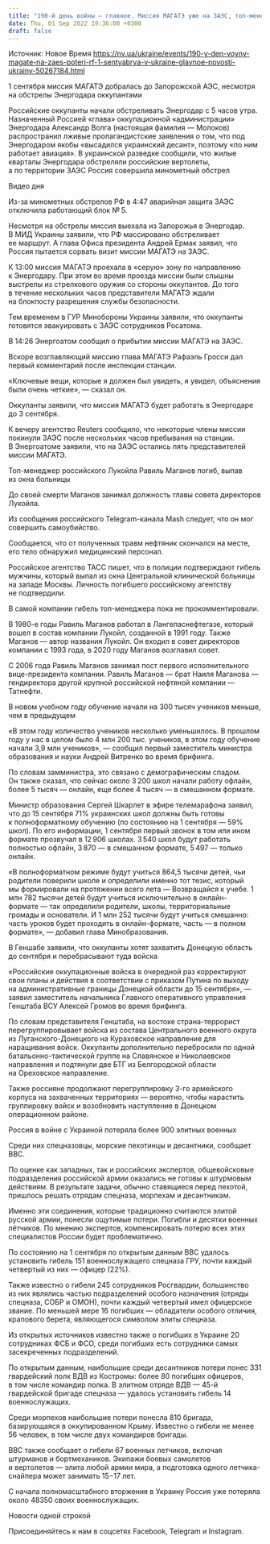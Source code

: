 ```yaml
---
title: "190-й день войны — главное. Миссия МАГАТЭ уже на ЗАЭС, топ-менеджер ЛУКОЙЛа выпал из окна, школьников в Украине стало меньше на 300 тысяч"
date: Thu, 01 Sep 2022 19:36:00 +0300
draft: false
---
```

Источник: Новое Время https://nv.ua/ukraine/events/190-y-den-voyny-magate-na-zaes-poteri-rf-1-sentyabrya-v-ukraine-glavnoe-novosti-ukrainy-50267184.html


 1 сентября миссия МАГАТЭ добралась до Запорожской АЭС, несмотря на обстрелы Энергодара оккупантами

Российские оккупанты начали обстреливать Энергодар с 5 часов утра. Назначенный Россией «глава» оккупационной «администрации» Энергодара Александр Волга (настоящая фамилия — Молоков) распространил лживые пропагандистские заявления о том, что под Энергодаром якобы «высадился украинский десант», поэтому «по ним работает авиация». В украинской разведке сообщили, что жилые кварталы Энергодара обстреляли российские вертолеты, а по территории ЗАЭС Россия совершила минометный обстрел

 Видео дня   

Из-за минометных обстрелов РФ в 4:47 аварийная защита ЗАЭС отключила работающий блок № 5.

Несмотря на обстрелы миссия выехала из Запорожья в Энергодар. В МИД Украины заявили, что РФ массировано обстреливает ее маршрут. А глава Офиса президента Андрей Ермак заявил, что Россия пытается сорвать визит миссии МАГАТЭ на ЗАЭС.

К 13:00 миссия МАГАТЭ проехала в «серую» зону по направлению к Энергодару. При этом во время проезда миссии были слышны выстрелы из стрелкового оружия со стороны оккупантов. До того в течение нескольких часов представители МАГАТЭ ждали на блокпосту разрешения службы безопасности.

Тем временем в ГУР Минобороны Украины заявили, что оккупанты готовятся эвакуировать с ЗАЭС сотрудников Росатома.

В 14:26 Энергоатом сообщил о прибытии миссии МАГАТЭ на ЗАЭС.

Вскоре возглавляющий миссию глава МАГАТЭ Рафаэль Гросси дал первый комментарий после инспекции станции.

«Ключевые вещи, которые я должен был увидеть, я увидел, объяснения были очень четкие», — сказал он.

Оккупанты заявили, что миссия МАГАТЭ будет работать в Энергодаре до 3 сентября.

К вечеру агентство Reuters сообщило, что некоторые члены миссии покинули ЗАЭС после нескольких часов пребывания на станции. В Энергоатоме заявили, что на ЗАЭС остались пять представителей миссии МАГАТЭ.

Топ-менеджер российского Лукойла Равиль Маганов погиб, выпав из окна больницы

До своей смерти Маганов занимал должность главы совета директоров Лукойла.

Из сообщения российского Telegram-канала Mash следует, что он мог совершить самоубийство.

Сообщается, что от полученных травм нефтяник скончался на месте, его тело обнаружил медицинский персонал.

Российское агентство ТАСС пишет, что в полиции подтверждают гибель мужчины, который выпал из окна Центральной клинической больницы на западе Москвы. Личность погибшего российскому агентству не подтвердили.

В самой компании гибель топ-менеджера пока не прокомментировали.

В 1980-е годы Равиль Маганов работал в Лангепаснефтегазе, который вошел в состав компании Лукойл, созданной в 1991 году. Также Маганов — автор названия Лукойл. Он входил в совет директоров компании с 1993 года, в 2020 году Маганов возглавил совет.

С 2006 года Равиль Маганов занимал пост первого исполнительного вице-президента компании. Равиль Маганов — брат Наиля Маганова — гендиректора другой крупной российской нефтяной компании — Татнефти.

В новом учебном году обучение начали на 300 тысяч учеников меньше, чем в предыдущем

«В этом году количество учеников несколько уменьшилось. В прошлом году у нас в целом было 4 млн 200 тыс. учеников, в этом году обучение начали 3,9 млн учеников», — сообщил первый заместитель министра образования и науки Андрей Витренко во время брифинга.

По словам замминистра, это связано с демографическим спадом. Он также сказал, что сейчас около 3 200 школ начали работу офлайн, более 5 тысяч — онлайн, еще более 4 тысяч — в смешанном формате.

Министр образования Сергей Шкарлет в эфире телемарафона заявил, что до 15 сентября 71% украинских школ должны быть готовы к полноформатному обучению (по состоянию на 1 сентября — 59% школ). По его информации, 1 сентября первый звонок в том или ином формате прозвучал в 12 906 школах. 3 540 школ будут работать полностью офлайн, 3 870 — в смешанном формате, 5 497 — только онлайн.

«В полноформатном режиме будут учиться 864,5 тысячи детей, чьи родители поверили школе и определили именно тот тезис, который мы формировали на протяжении всего лета — Возвращайся к учебе. 1 млн 782 тысячи детей будут учиться исключительно в онлайн-формате — так определили родители, школы, территориальные громады и основатели. И 1 млн 252 тысячи будут учиться смешанно: часть уроков будет проходить в онлайн-формате, часть — в полном формате», — добавил глава Минобразования.

В Геншабе заявили, что оккупанты хотят захватить Донецкую область до сентября и перебрасывают туда войска

«Российские оккупационные войска в очередной раз корректируют свои планы и действия в соответствии с приказом Путина по выходу на административные границы Донецкой области до 15 сентября», — заявил заместитель начальника Главного оперативного управления Генштаба ВСУ Алексей Громов во время брифинга.

По словам представителя Генштаба, на востоке страна-террорист перегруппировывает войска из состава Центрального военного округа из Луганского-Донецкого на Кураховское направление для наращивания войск. Оккупанты дополнительно перебросили по одной батальонно-тактической группе на Славянское и Николаевское направления и подтянули две БТГ из Белгородской области на Ореховское направление.

Также россияне продолжают перегруппировку 3-го армейского корпуса на захваченных территориях — вероятно, чтобы нарастить группировку войск и возобновить наступление в Донецком операционном районе.

Россия в войне с Украиной потеряла более 900 элитных военных

Среди них спецназовцы, морские пехотинцы и десантники, сообщает BBC.

По оценке как западных, так и российских экспертов, общевойсковые подразделения российской армии оказались не готовы к штурмовым действиям. В результате задачи, обычно ставящиеся перед пехотой, пришлось решать отрядам спецназа, морпехам и десантникам.

Именно эти соединения, которые традиционно считаются элитой русской армии, понесли ощутимые потери. Погибли и десятки военных лётчиков. По мнению экспертов, компенсировать потерю всех этих специалистов России будет проблематично.

По состоянию на 1 сентября по открытым данным BBC удалось установить гибель 151 военнослужащего спецназа ГРУ, почти каждый четвертый из них — офицер (22%).

Также известно о гибели 245 сотрудников Росгвардии, большинство из них являлись частью подразделений особого назначения (отряды спецназа, СОБР и ОМОН), почти каждый четвертый имел офицерское звание. По меньшей мере 16 погибших — обладатели особого отличия, крапового берета, являющегося символом элиты спецназа.

Из открытых источников известно также о погибших в Украине 20 сотрудниках ФСБ и ФСО, среди погибших есть сотрудники самых засекреченных подразделений.

По открытым данным, наибольшие среди десантников потери понес 331 гвардейский полк ВДВ из Костромы: более 80 погибших офицеров, в том числе командир полка. В элитном отряде ВДВ — 45-й гвардейской бригаде спецназа — удалось установить гибель 14 военнослужащих.

Среди морпехов наибольшие потери понесла 810 бригада, базирующаяся в оккупированном Крыму. Известно о гибели не менее 56 человек, в том числе двух командиров бригады.

BBC также сообщает о гибели 67 военных летчиков, включая штурманов и бортмехаников. Экипажи боевых самолетов и вертолетов — элита любой армии мира, а подготовка одного летчика-снайпера может занимать 15−17 лет.

С начала полномасштабного вторжения в Украину Россия уже потеряла около 48350 своих военнослужащих.

Новости одной строкой

Присоединяйтесь к нам в соцсетях Facebook, Telegram и Instagram.
